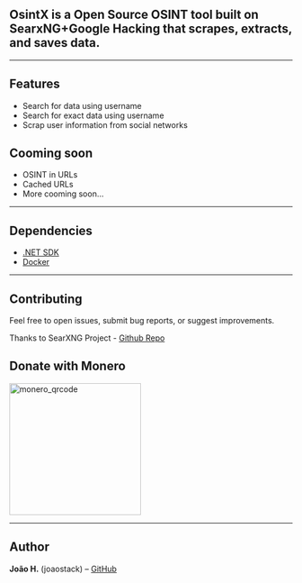 ## OsintX is a Open Source OSINT tool built on SearxNG+Google Hacking that scrapes, extracts, and saves data.

---

## Features

- Search for data using username
- Search for exact data using username
- Scrap user information from social networks
## Cooming soon
- OSINT in URLs
- Cached URLs
- More cooming soon...

---

## Dependencies

- [.NET SDK](https://dotnet.microsoft.com/en-us/download)
- [Docker](https://www.docker.com/)

---

## Contributing

Feel free to open issues, submit bug reports, or suggest improvements.

Thanks to SearXNG Project - [Github Repo](https://github.com/searxng/searxng)

## Donate with Monero
<img width="234" height="234" alt="monero_qrcode" src="https://github.com/user-attachments/assets/0d3bbfd4-861b-4849-8571-4bf758086412" />

---

## Author

<b>João H.</b> (joaostack) – [GitHub](https://github.com/joaostack)



